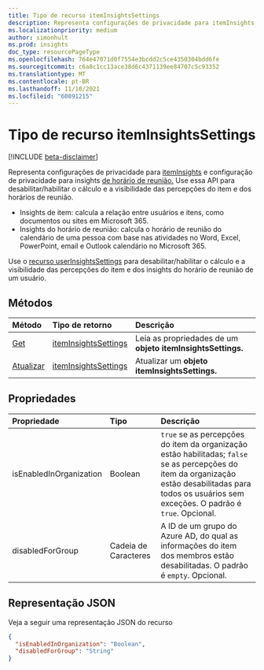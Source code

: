 ```yaml
---
title: Tipo de recurso itemInsightsSettings
description: Representa configurações de privacidade para itemInsights.
ms.localizationpriority: medium
author: simonhult
ms.prod: insights
doc_type: resourcePageType
ms.openlocfilehash: 764e47071d0f7554e3bcdd2c5ce4350304bdd6fe
ms.sourcegitcommit: c6a8c1cc13ace38d6c4371139ee84707c5c93352
ms.translationtype: MT
ms.contentlocale: pt-BR
ms.lasthandoff: 11/10/2021
ms.locfileid: "60891215"
---
```

# <a name="iteminsightssettings-resource-type"></a>Tipo de recurso itemInsightsSettings

[!INCLUDE [beta-disclaimer](../../includes/beta-disclaimer.md)]

Representa configurações de privacidade para [itemInsights](iteminsights.md) e configuração de privacidade para insights [de horário de reunião.](https://support.microsoft.com/en-us/office/update-your-meeting-hours-using-the-profile-card-0613d113-d7c1-4faa-bb11-c8ba30a78ef1) Use essa API para desabilitar/habilitar o cálculo e a visibilidade das percepções do item e dos horários de reunião. 

- Insights de item: calcula a relação entre usuários e itens, como documentos ou sites em Microsoft 365.  
- Insights do horário de reunião: calcula o horário de reunião do calendário de uma pessoa com base nas atividades no Word, Excel, PowerPoint, email e Outlook calendário no Microsoft 365.

Use o [recurso userInsightsSettings](userinsightssettings.md) para desabilitar/habilitar o cálculo e a visibilidade das percepções do item e dos insights do horário de reunião de um usuário.

## <a name="methods"></a>Métodos

| Método       | Tipo de retorno | Descrição |
|:-------------------------------------------------------------|:----------------------------------------------|:-----------------------------------------------------------------|
| [Get](../api/iteminsightssettings-get.md)| [itemInsightsSettings](iteminsightssettings.md) | Leia as propriedades de um **objeto itemInsightsSettings.** |
| [Atualizar](../api/iteminsightssettings-update.md)| [itemInsightsSettings](iteminsightssettings.md) | Atualizar um **objeto itemInsightsSettings.**|


## <a name="properties"></a>Propriedades
| Propriedade   | Tipo|Descrição|
|:---------------|:--------|:----------|
|isEnabledInOrganization|Boolean| `true` se as percepções do item da organização estão habilitadas; `false` se as percepções do item da organização estão desabilitadas para todos os usuários sem exceções. O padrão é `true`. Opcional.|
|disabledForGroup|Cadeia de Caracteres| A ID de um grupo do Azure AD, do qual as informações do item dos membros estão desabilitadas. O padrão é `empty`. Opcional.|

## <a name="json-representation"></a>Representação JSON

Veja a seguir uma representação JSON do recurso
<!-- {
  "blockType": "resource",
  "optionalProperties": [],
  "@odata.type": "microsoft.graph.itemInsightsSettings"
}-->

```json
{
  "isEnabledInOrganization": "Boolean",
  "disabledForGroup": "String"
}
```


